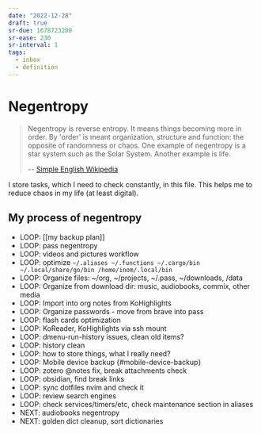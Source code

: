 ```yaml
---
date: "2022-12-28"
draft: true
sr-due: 1678723200
sr-ease: 230
sr-interval: 1
tags:
  - inbox
  - definition
---
```


# Negentropy

> Negentropy is reverse entropy. It means things becoming more in order. By
> 'order' is meant organization, structure and function: the opposite of
> randomness or chaos. One example of negentropy is a star system such as the
> Solar System. Another example is life.
>
> -- [Simple English Wikipedia](https://simple.wikipedia.org/wiki/Negentropy)

I store tasks, which I need to check constantly, in this file. This helps me to
reduce chaos in my life (at least digital).

## My process of negentropy

- LOOP: [[my backup plan]]
- LOOP: pass negentropy
- LOOP: videos and pictures workflow
- LOOP: optimize `~/.aliases ~/.functions ~/.cargo/bin ~/.local/share/go/bin /home/inom/.local/bin`
- LOOP: Organize files: \~/org, \~/projects, \~/.pass, \~/downloads, /data
- LOOP: Organize from download dir: music, audiobooks, commix, other media
- LOOP: Import into org notes from KoHighlights
- LOOP: Organize passwords - move from brave into pass
- LOOP: flash cards optimization
- LOOP: KoReader, KoHighlights via ssh mount
- LOOP: dmenu-run-history issues, clean old items?
- LOOP: history clean
- LOOP: how to store things, what I really need?
- LOOP: Mobile device backup {#mobile-device-backup}
- LOOP: zotero @notes fix, break attachments check
- LOOP: obsidian, find break links
- LOOP: sync dotfiles nvim and check it
- LOOP: review search engines
- LOOP: check services/timers/etc, check maintenance section in aliases
- NEXT: audiobooks negentropy
- NEXT: golden dict cleanup, sort dictionaries
